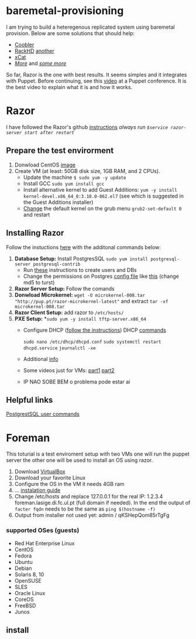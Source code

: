 # baremetal-provisioning

I am trying to build a heteregenous replicated system using baremetal provision. 
Below are some solutions that should help:
* [Coobler](http://cobbler.github.io/manuals/quickstart/)
* [RackHD](https://github.com/rackhd/rackhd) [another](https://rackhd.readthedocs.io/en/latest/rackhd_overview.html)
* [xCat](http://xcat.org/)
* [*More*](https://devops.com/flap-part-1-server-provisioning/) and [*some more*](https://www.cyberciti.biz/tips/server-provisioning-software.html)

So far, Razor is the one with best results. 
It seems simples and it integrates with Puppet.
Before continuing, see this [video](https://www.youtube.com/watch?v=cR1bOg0IU5U) at a Puppet conference. 
It is the best video to explain what it is and how it works. 

# Razor
I have followed the Razor's github [instructions](https://github.com/puppetlabs/razor-server)
*always run ```$service razor-server start after restart```*
## Prepare the test envirorment
1. Donwload CentOS [image](http://isoredirect.centos.org/centos/7/isos/x86_64/CentOS-7-x86_64-DVD-1804.iso) 
2. Create VM (at least: 50GB disk size, 1GB RAM, and 2 CPUs).
	* Update the machine ```$ sudo yum -y update```
	* Install GCC ```sudo yum install gcc```
	* Install alternative kernel to add Guest Additions: ```yum -y install kernel-devel.x86_64_0:3.10.0-862.el7``` (see which is suggested in the Guest Additions installer)
	* [Change](https://www.thegeekdiary.com/centos-rhel-7-change-default-kernel-boot-with-old-kernel/) the default kernel on the grub menu ```grub2-set-default 0``` and restart

## Installing Razor
Follow the instuctions [here](https://github.com/puppetlabs/razor-server/wiki/Installation) with the additonal commands below:
1. **Database Setup:** Install PostgresSQL ```sudo yum install postgresql-server postgresql-contrib```
	* Run [these](https://www.linode.com/docs/databases/postgresql/how-to-install-postgresql-relational-databases-on-centos-7/) instructions to create users and DBs
	* Change the permissions on Postgres [config file](https://unix.stackexchange.com/a/234334) like [this](https://stackoverflow.com/a/18664239/5077205) (change md5 to turst)
2. **Razor Server Setup:** Follow the comands 
3. **Donwload Microkernel:** ```wget -O microkernel-008.tar "http://pup.pt/razor-microkernel-latest"``` and extract  ```tar -xf microkernel-008.tar```
4. **Razor Client Setup:** add razor to ```/etc/hosts/```
5. **PXE Setup:**
	*```sudo yum -y install tftp-server.x86_64```
	* Configure DHCP ([follow the instructions](https://www.tecmint.com/install-dhcp-server-in-centos-rhel-fedora/)) DHCP [commands](https://www.cyberciti.biz/faq/starting-stopping-restarting-dhcpd-in-fedora-linux/)

		```sudo nano /etc/dhcp/dhcpd.conf```
		```sudo systemctl restart dhcpd.service```
		```journalctl -xe```

	* Additional [info](https://technodrone.blogspot.com/2013/11/razor-dhcp-and-tftp.html)
	* Some videos just for VMs: [part1](https://www.youtube.com/watch?v=eULIwoS6aP0) [part2](https://www.youtube.com/watch?v=tawXXVjVOrU)

	* IP NAO SOBE BEM o problema pode estar aí 

## Helpful links
[PostgrestSQL user commands](https://www.digitalocean.com/community/tutorials/how-to-use-roles-and-manage-grant-permissions-in-postgresql-on-a-vps--2)

# Foreman

This toturial is a test enviroment setup with two VMs one will run the puppet server the other one will be used to install an OS using razor. 

1. Download [VirtualBox](https://www.virtualbox.org/wiki/Linux_Downloads)
2. Download your favorite Linux 
3. Configure the OS in the VM it needs 4GB ram
4. ... [instalation guide](https://www.theforeman.org/introduction.html)
5. Change /etc/hosts and replace 127.0.0.1 for the real IP: 1.2.3.4 foreman.lasige.di.fc.ul.pt (full domain if needed). 
In the end the output of ```facter fqdn``` needs to be the same as ```ping $(hostname -f)```
6. Output from installer not used yet: admin / qKSHepQom85rTgFg 


### supported OSes (guests)
* Red Hat Enterprise Linux 
* CentOS
* Fedora
* Ubuntu
* Debian
* Solaris 8, 10
* OpenSUSE  
* SLES 
* Oracle Linux
* CoreOS
* FreeBSD
* Junos

## install 


